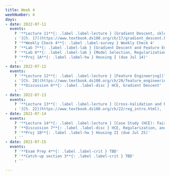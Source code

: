 ```yaml
---
title: Week 4
weekNumber: 4
days:
- date: 2022-07-11
  events:
    ? '**Lecture 11**{: .label .label-lecture } [Gradient Descent, sklearn](lecture/lec11)'
    : '[Ch. 17](https://www.textbook.ds100.org/ch/17/gradient_descent.html)'
    ? '**Weekly Check 4**{: .label .label-survey } Weekly Check 4'
    ? '**Lab 7**{: .label .label-lab } [Gradient Descent and Feature Engineering](https://data100.datahub.berkeley.edu/hub/user-redirect/git-pull?repo=https%3A%2F%2Fgithub.com%2FDS-100%2Fsu22&branch=main&urlpath=lab%2Ftree%2Fsu22%2Flab%2Flab07%2Flab07.ipynb) (due Jul 16)'
    ? '**Lab 8**{: .label .label-lab } [Model Selection, Regularization, and Cross-Validation](https://data100.datahub.berkeley.edu/hub/user-redirect/git-pull?repo=https%3A%2F%2Fgithub.com%2FDS-100%2Fsu22&branch=main&urlpath=lab%2Ftree%2Fsu22%2Flab%2Flab08%2Flab08.ipynb) (due Jul 16)'
    ? '**Proj 1A**{: .label .label-hw } Housing I (due Jul 14)'
    : ''
- date: 2022-07-12
  events:
    ? '**Lecture 12**{: .label .label-lecture } [Feature Engineering](lecture/lec12)'
    : '[Ch. 20](https://www.textbook.ds100.org/ch/20/feature_engineering.html)'
    ? '**Discussion 6**{: .label .label-disc } HCE, Gradient Descent'
    : ''
- date: 2022-07-13
  events:
    ? '**Lecture 13**{: .label .label-lecture } [Cross-Validation and Regularization](lecture/lec13)'
    : '[Ch. 22](https://www.textbook.ds100.org/ch/22/reg_intro.html), [21.3](https://www.textbook.ds100.org/ch/21/bias_cv.html)'
- date: 2021-07-14
  events:
    ? '**Lecture 14**{: .label .label-lecture } [Case Study (HCE): Fairness in Housing Appraisal](lecture/lec14)'
    ? '**Discussion 7**{: .label .label-disc } HCE, Regularization, and Cross-Validation'
    ? '**Proj 1B**{: .label .label-hw } Housing II (due Jul 25)'
    : ''
- date: 2021-07-15
  events:
    ? '**Exam Prep 4**{: .label .label-crit } TBD'
    ? '**Catch-up section 3**{: .label .label-crit } TBD'
    : ''

---
```

